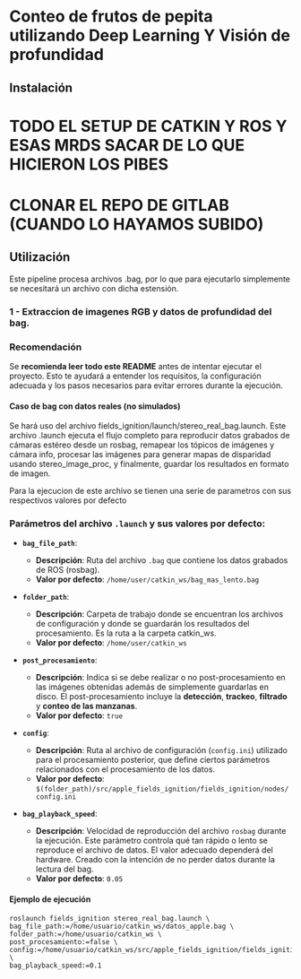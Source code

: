 # Conteo de frutos de pepita utilizando Deep Learning Y Visión de profundidad

## Instalación

# TODO EL SETUP DE CATKIN Y ROS Y ESAS MRDS SACAR DE LO QUE HICIERON LOS PIBES
# CLONAR EL REPO DE GITLAB (CUANDO LO HAYAMOS SUBIDO)

## Utilización

Este pipeline procesa archivos .bag, por lo que para ejecutarlo simplemente se necesitará un archivo con dicha estensión.

### 1 - Extraccion de imagenes RGB y datos de profundidad del bag.

### Recomendación

Se **recomienda leer todo este README** antes de intentar ejecutar el proyecto. Esto te ayudará a entender los requisitos, la configuración adecuada y los pasos necesarios para evitar errores durante la ejecución.

#### Caso de bag con datos reales (no simulados)

Se hará uso del archivo fields_ignition/launch/stereo_real_bag.launch. 
Este archivo .launch ejecuta el flujo completo para reproducir datos grabados de cámaras estéreo desde un rosbag, remapear los tópicos de imágenes y cámara info, procesar las imágenes para generar mapas de disparidad usando stereo_image_proc, y finalmente, guardar los resultados en formato de imagen.

Para la ejecucion de este archivo se tienen una serie de parametros con sus respectivos valores por defecto
### Parámetros del archivo `.launch` y sus valores por defecto:

- **`bag_file_path`**: 
  - **Descripción**: Ruta del archivo `.bag` que contiene los datos grabados de ROS (rosbag).
  - **Valor por defecto**: `/home/user/catkin_ws/bag_mas_lento.bag`
  
- **`folder_path`**: 
  - **Descripción**: Carpeta de trabajo donde se encuentran los archivos de configuración y donde se guardarán los resultados del procesamiento. Es la ruta a la carpeta catkin_ws.
  - **Valor por defecto**: `/home/user/catkin_ws`

- **`post_procesamiento`**: 
  - **Descripción**: Indica si se debe realizar o no post-procesamiento en las imágenes obtenidas además de simplemente guardarlas en disco. El post-procesamiento incluye la **detección**, **trackeo**, **filtrado** y **conteo de las manzanas**.
  - **Valor por defecto**: `true`

- **`config`**: 
  - **Descripción**: Ruta al archivo de configuración (`config.ini`) utilizado para el procesamiento posterior, que define ciertos parámetros relacionados con el procesamiento de los datos.
  - **Valor por defecto**: `$(folder_path)/src/apple_fields_ignition/fields_ignition/nodes/config.ini`

- **`bag_playback_speed`**: 
  - **Descripción**: Velocidad de reproducción del archivo `rosbag` durante la ejecución. Este parámetro controla qué tan rápido o lento se reproduce el archivo de datos. El valor adecuado dependerá del hardware. Creado con la intención de no perder datos durante la lectura del bag.
  - **Valor por defecto**: `0.05`


#### Ejemplo de ejecución

```
roslaunch fields_ignition stereo_real_bag.launch \
bag_file_path:=/home/usuario/catkin_ws/datos_apple.bag \
folder_path:=/home/usuario/catkin_ws \
post_procesamiento:=false \
config:=/home/usuario/catkin_ws/src/apple_fields_ignition/fields_ignition/nodes/mi_config.ini \
bag_playback_speed:=0.1
```